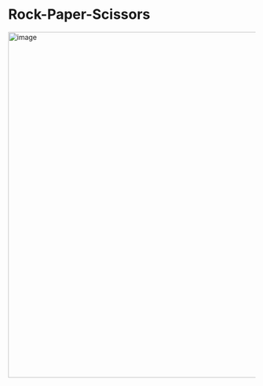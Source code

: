 # Rock-Paper-Scissors

<img width="705" alt="image" src="https://github.com/chenphopp/Rock-Paper-Scissors/assets/82653803/fb764f54-b06a-40bb-942d-e1e4d248a6bb">
